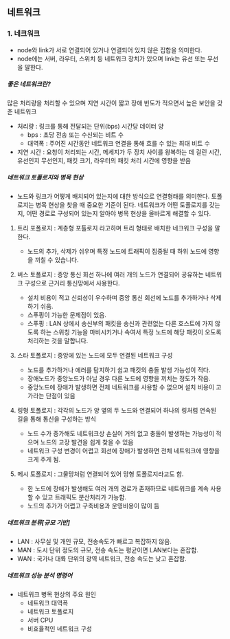 ## 네트워크

### 1. 네크워크

- node와 link가 서로 연결되어 있거나 연결되어 있지 않은 집합을 의미한다.
- node에는 서버, 라우터, 스위치 등 네트워크 장치가 있으며 link는 유선 또는 무선을 말한다.

##### 좋은 네트워크란?

많은 처리량을 처리할 수 있으며 지연 시간이 짧고 장애 빈도가 적으면서 높은 보안을 갖춘 네트워크

- 처리량 : 링크를 통해 전달되는 단위(bps) 시간당 데이터 양
  - bps : 초당 전송 또는 수신되는 비트 수
  - 대역폭 : 주어진 시간동안 네트워크 연결을 통해 흐를 수 있는 최대 비트 수
- 지연 시간 : 요청이 처리되는 시간, 메세지가 두 장치 사이를 왕복하는 데 걸린 시간, 유선인지 무선인지, 패킷 크기, 라우터의 패킷 처리 시간에 영향을 받음

##### 네트워크 토폴로지와 병목 현상

- 노드와 링크가 어떻게 배치되어 있는지에 대한 방식으로 연결형태를 의미한다. 토폴로지는 병목 현상을 찾을 때 중요한 기준이 된다. 네트워크가 어떤 토폴로지를 갖는지, 어떤 경로로 구성되어 있는지 알아야 병목 현상을 올바르게 해결할 수 있다.

1. 트리 포폴로지 : 계층형 포톨로지 라고하며 트리 형태로 배치한 네크워크 구성을 말한다.

   - 노드의 추가, 삭제가 쉬우며 특정 노드에 트래픽이 집중될 때 하위 노드에 영향을 끼칠 수 있습니다.

2. 버스 토폴로지 : 증앙 통신 회선 하나에 여러 개의 노드가 연결되어 공유하는 네트워크 구성으로 근거리 통신망에서 사용한다.

   - 설치 비용이 적고 신뢰성이 우수하며 중앙 통신 회선에 노드를 추가하거나 삭제하기 쉬움.
   - 스푸핑이 가능한 문제점이 있음.
   - 스푸핑 : LAN 상에서 송신부의 패킷을 송신과 관련없는 다른 호스트에 가지 않도록 하는 스위칭 기능을 마비시키거나 속여서 특정 노드에 해당 패킷이 오도록 처리하는 것을 말합니다.

3. 스타 토폴로지 : 중앙에 있는 노드에 모두 연결된 네트워크 구성
   - 노드를 추가하거나 에러를 탐지하기 쉽고 패킷의 충돌 발생 가능성이 적다.
   - 장애노드가 중앙노드가 아닐 경우 다른 노드에 영향을 끼치는 정도가 작음.
   - 중앙노드에 장애가 발생하면 전체 네트워크를 사용할 수 없으며 설치 비용이 고가라는 단점이 있음
4. 링형 토폴로지 : 각각의 노드가 양 옆의 두 노드와 연결되어 하나의 링처럼 연속된 길을 통해 통신을 구성하는 방식
   - 노드 수가 증가해도 네트워크상 손실이 거의 없고 충돌이 발생하는 가능성이 적으며 노드의 고장 발견을 쉽게 찾을 수 있음
   - 네트워크 구성 변경이 어렵고 회선에 장애가 발생하면 전체 네트워크에 영향을 크게 주게 됨.
5. 메시 토폴로지 : 그물망처럼 연결되어 있어 망형 토폴로지라고도 함.
   - 한 노드에 장애가 발생해도 여러 개의 경로가 존재하므로 네트워크를 계속 사용할 수 있고 트래픽도 분산처리가 가능함.
   - 노드의 추가가 어렵고 구축비용과 운영비용이 많이 듬

##### 네트워크 분류[규모 기반]

- LAN : 사무실 및 개인 규모, 전송속도가 빠르고 복잡하지 않음.
- MAN : 도시 단위 정도의 규모, 전송 속도는 평균이면 LAN보다는 혼잡함.
- WAN : 국가나 대륙 단위의 광역 네트워크, 전송 속도는 낮고 혼잡함.

##### 네트워크 성능 분석 명령어

- 네트워크 병목 현상의 주요 원인
  - 네트워크 대역폭
  - 네트워크 토폴로지
  - 서버 CPU
  - 비효율적인 네트워크 구성
